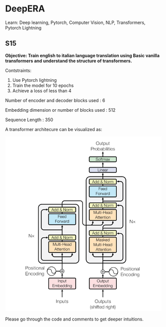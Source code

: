 # DeepERA
Learn: Deep learning, Pytorch, Computer Vision, NLP, Transformers, Pytorch Lightning

## S15
**Objective: Train english to italian language translation using Basic vanilla transformers and understand the structure of transformers.**

Contstraints:
1. Use Pytorch lightning
2. Train the model for 10 epochs
3. Achieve a loss of less than 4



Number of encoder and decoder blocks used     : 6

Embedding dimension or number of blocks used  : 512

Sequence Length                               : 350

A transformer architecure can be visualized as:

![Image](./arch.PNG)


Please go through the code and comments to get deeper intuitions.